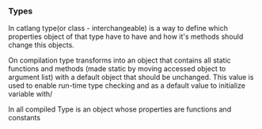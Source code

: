 ### Types

In catlang type(or class - interchangeable) is a way to define which properties object of that type have to have and how it's methods should change
this objects.

On compilation type transforms into an object that contains all static functions and methods
(made static by moving accessed object to argument list) with a default object that should be unchanged.
This value is used to enable run-time type checking and as a default value to initialize variable with/

In all compiled Type is an object whose properties are functions and constants
